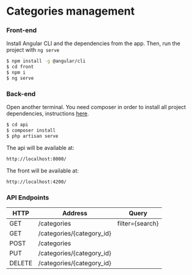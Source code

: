# Categories management

### Front-end

Install Angular CLI and the dependencies from the app. Then, run the project with `ng serve`

```sh
$ npm install -g @angular/cli
$ cd front
$ npm i
$ ng serve
```

### Back-end

Open another terminal. You need composer in order to install all project dependencies, instructions [here](https://getcomposer.org/download/).

```sh
$ cd api
$ composer install
$ php artisan serve
```

The api will be available at:

```sh
http://localhost:8000/
```

The front will be available at:

```sh
http://localhost:4200/
```

### API Endpoints

| HTTP | Address | Query |
| ------ | ------ | ------ |
| GET | /categories | filter={search} |
| GET | /categories/{category_id} | |
| POST | /categories | |
| PUT | /categories/{category_id} | |
| DELETE | /categories/{category_id} | |
